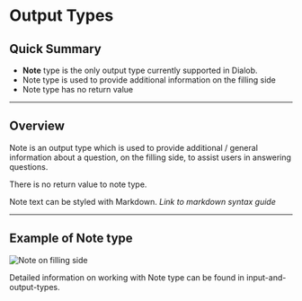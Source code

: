 # Output Types

## Quick Summary

* **Note** type is the only output type currently supported in Dialob.
* Note type is used to provide additional information on the filling side
* Note type has no return value

---

## Overview

Note is an output type which is used to provide additional / general information about a question, on the filling side, to assist users in answering questions.

There is no return value to note type.

Note text can be styled with Markdown. *Link to markdown syntax guide*

---

## Example of Note type

![Note on filling side](basicoperations/note-example1.png)

Detailed information on working with Note type can be found in input-and-output-types.


